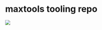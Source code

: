 # maxtools tooling repo
![](https://github.com/MaxStolktirbig/maxtools/workflows/Master%20Build/badge.svg)
